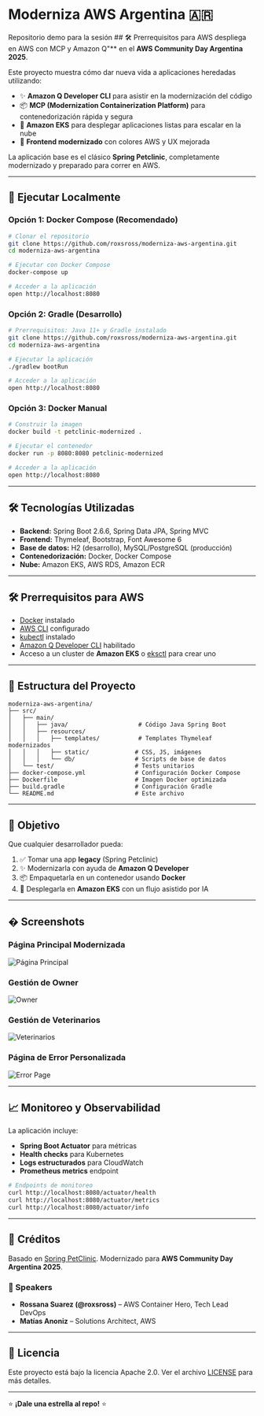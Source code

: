 # Moderniza AWS Argentina 🇦🇷

Repositorio demo para la sesión ## 🛠️ Prerrequisitos para AWS despliega en AWS con MCP y Amazon Q"** en el **AWS Community Day Argentina 2025**.

Este proyecto muestra cómo dar nueva vida a aplicaciones heredadas utilizando:
- ✨ **Amazon Q Developer CLI** para asistir en la modernización del código
- 📦 **MCP (Modernization Containerization Platform)** para contenedorización rápida y segura
- 🚀 **Amazon EKS** para desplegar aplicaciones listas para escalar en la nube
- 🎨 **Frontend modernizado** con colores AWS y UX mejorada

La aplicación base es el clásico **Spring Petclinic**, completamente modernizado y preparado para correr en AWS.

---

## 🚀 Ejecutar Localmente

### Opción 1: Docker Compose (Recomendado)
```bash
# Clonar el repositorio
git clone https://github.com/roxsross/moderniza-aws-argentina.git
cd moderniza-aws-argentina

# Ejecutar con Docker Compose
docker-compose up

# Acceder a la aplicación
open http://localhost:8080
```

### Opción 2: Gradle (Desarrollo)
```bash
# Prerrequisitos: Java 11+ y Gradle instalado
git clone https://github.com/roxsross/moderniza-aws-argentina.git
cd moderniza-aws-argentina

# Ejecutar la aplicación
./gradlew bootRun

# Acceder a la aplicación
open http://localhost:8080
```

### Opción 3: Docker Manual
```bash
# Construir la imagen
docker build -t petclinic-modernized .

# Ejecutar el contenedor
docker run -p 8080:8080 petclinic-modernized

# Acceder a la aplicación
open http://localhost:8080
```

---

## 🛠️ Tecnologías Utilizadas

- **Backend:** Spring Boot 2.6.6, Spring Data JPA, Spring MVC
- **Frontend:** Thymeleaf, Bootstrap, Font Awesome 6
- **Base de datos:** H2 (desarrollo), MySQL/PostgreSQL (producción)
- **Contenedorización:** Docker, Docker Compose
- **Nube:** Amazon EKS, AWS RDS, Amazon ECR

---

## 🛠️ Prerrequisitos para AWS

- [Docker](https://docs.docker.com/get-docker/) instalado
- [AWS CLI](https://docs.aws.amazon.com/cli/) configurado
- [kubectl](https://kubernetes.io/docs/tasks/tools/) instalado
- [Amazon Q Developer CLI](https://aws.amazon.com/q/developer/) habilitado
- Acceso a un cluster de **Amazon EKS** o [eksctl](https://eksctl.io/) para crear uno

---

## 📁 Estructura del Proyecto

```
moderniza-aws-argentina/
├── src/
│   ├── main/
│   │   ├── java/                    # Código Java Spring Boot
│   │   ├── resources/
│   │   │   ├── templates/           # Templates Thymeleaf modernizados
│   │   │   ├── static/             # CSS, JS, imágenes
│   │   │   └── db/                 # Scripts de base de datos
│   └── test/                       # Tests unitarios
├── docker-compose.yml              # Configuración Docker Compose
├── Dockerfile                      # Imagen Docker optimizada
├── build.gradle                    # Configuración Gradle
└── README.md                       # Este archivo
```
---

## 🎯 Objetivo

Que cualquier desarrollador pueda:

1. ✅ Tomar una app **legacy** (Spring Petclinic)
2. ✨ Modernizarla con ayuda de **Amazon Q Developer**
3. 📦 Empaquetarla en un contenedor usando **Docker**
4. 🚀 Desplegarla en **Amazon EKS** con un flujo asistido por IA

---

## � Screenshots

### Página Principal Modernizada
![Página Principal](docs/images/home-modernized.png)

### Gestión de Owner
![Owner](docs/images/owners-management.png)

### Gestión de Veterinarios
![Veterinarios](docs/images/vets-management.png)

### Página de Error Personalizada
![Error Page](docs/images/error-bruce.png)

---

## 📈 Monitoreo y Observabilidad

La aplicación incluye:
- **Spring Boot Actuator** para métricas
- **Health checks** para Kubernetes
- **Logs estructurados** para CloudWatch
- **Prometheus metrics** endpoint

```bash
# Endpoints de monitoreo
curl http://localhost:8080/actuator/health
curl http://localhost:8080/actuator/metrics
curl http://localhost:8080/actuator/info
```

---

## 🙌 Créditos

Basado en [Spring PetClinic](https://github.com/spring-projects/spring-petclinic).
Modernizado para **AWS Community Day Argentina 2025**.

### 🎤 Speakers

- **Rossana Suarez (@roxsross)** – AWS Container Hero, Tech Lead DevOps
- **Matías Anoniz** – Solutions Architect, AWS

---

## 📄 Licencia

Este proyecto está bajo la licencia Apache 2.0. Ver el archivo [LICENSE](LICENSE.txt) para más detalles.

---

⭐ **¡Dale una estrella al repo!** ⭐
